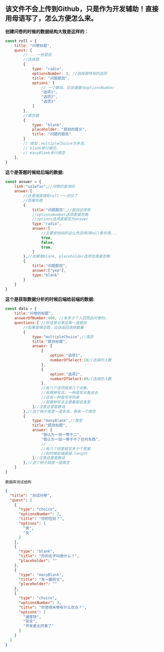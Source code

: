 ## 该文件不会上传到Github，只是作为开发辅助！直接用母语写了，怎么方便怎么来。

**创建问卷的时候的数据结构大致是这样的：**
```javascript
const roll = {
    title: "问卷标题",
    quest: [
        // ...一些题目
        //选择题
        {
            type: "radio",
            optionsNumber: 3, //选择题特有的选项
            title: "问题题目",
            options: [
                // 一个数组。应该遵循与optionsNumber
                "选项1",
                "选项2",
                "选项3"
            ]
        },
        //填空题
        {
            type: "blank",
            placeholder: "题目的提示",
            title: "问题的题目"
        }
        // 类型：multipleChoice为多选，
        // blank单行填空，
        // manyBlank多行填空
    ],
}
```

**这个是答题时候给后端的数据:**
```javascript
const answer = {
    link:"ua1wfas",//问卷的查询码
    answer:[
        //这里就直接和roll一一对应了
        //答案列表
        {
            title:"问题题目",//题目还得有
            //optionsNumber选项直接忽略
            //options选项直接变为answer
            type:"radio",
            answer:[
                //主要是他妈的这么传还得问Roll拿东西...
                true,
                false,
                true,
            ]
        },//如果是blank, placeholder选项也直接忽略
        {
            title:"问题题目",
            answer:["yep"],
            type:"blank"
        }
    ]
}
```

**这个是获取数据分析的时候后端给前端的数据:**
```javascript
const data = {
    title:"问卷的标题",
    answerOfNumber:400, //有多少个人回答此问卷的。
    questions:[ //在这里记录这每一道题目
        //如果是填空题，应该返回选择数量
        {
            type:"multipleChoice",//类型
            title:"题目标题",
            answer: [
                {
                    option:"选项1",
                    numberOfSelect:10//选择的人数
                },
                {
                    option:"选项2",
                    numberOfSelect:80//选择的人数
                },
                //有几个选项就来几个对象。
                //有两种写法，一种是写对象进去
                //还有一种是写字符串
                //用哪种写法主要看题目类型
            ]//注意这里是数组
        },//这个例子就是一道多选，再来一个填空
        {
            type:"manyBlank",//类型
            title:"题目标题",
            answer: [
                "我认为一加一等于二",
                "我认为一加一等于不了任何东西",
                // ... 
                //有几个回答就写多少个答案
                //到时候前端直接.length
            ]//注意这里是数组
        },//这个例子就是一道填空
    ]
}
```

```数据库测试结构```
```json
{
  "title": "测试问卷",
  "quest": [
    {
      "type": "choice",
      "optionsNumber": 2,
      "title": "你的性别？",
      "options": [
        "男",
        "女"
      ]
    },
    {
      "type": "blank",
      "title": "你的名字叫做什么？",
      "placeholder": ""
    },
    {
      "type": "manyBlank",
      "title": "写一篇短文",
      "placeholder": ""
    },
    {
      "type": "choice",
      "optionsNumber": 3,
      "title": "你觉得米卷有什么优点？",
      "options": [
        "速度快",
        "安全",
        "开发者太厉害了"
      ]
    }
  ]
}
```
